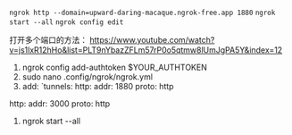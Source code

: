 `ngrok http --domain=upward-daring-macaque.ngrok-free.app 1880`
 `ngrok start --all`
`ngrok config edit `


打开多个端口的方法：
https://www.youtube.com/watch?v=js1lxR12hHo&list=PLT9nYbazZFLm57rP0o5qtmw8lUmJgPA5Y&index=12
1. ngrok config add-authtoken $YOUR_AUTHTOKEN
2. sudo nano .config/ngrok/ngrok.yml   
3. add:
`tunnels:
 http:
    addr: 1880
    proto: http

http:
    addr: 3000
    proto: http

1. ngrok start --all